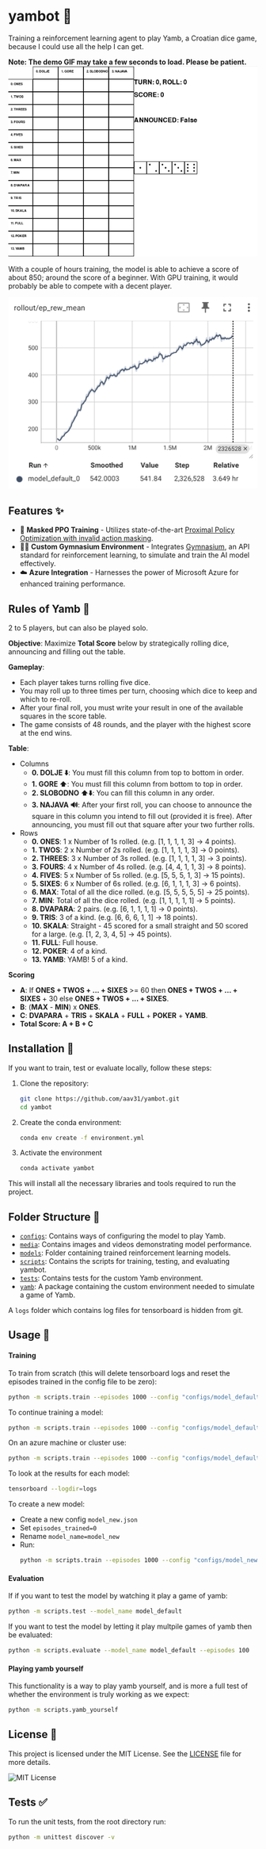 # yambot 🎲
Training a reinforcement learning agent to play Yamb, a Croatian dice game, because I could use all the help I can get.

**Note: The demo GIF may take a few seconds to load. Please be patient.**
![DEMO](media/demo3.gif)

With a couple of hours training, the model is able to achieve a score of about 850; around the score of a beginner. With GPU training, it would probably be able to compete with a decent player.

![TENSORBOARD](media/tensorboard_screenshot.png)

## Features ✨
- 🎲 **Masked PPO Training** - Utilizes state-of-the-art [Proximal Policy Optimization with invalid action masking](https://arxiv.org/abs/2006.14171).
- 🏋️‍♂️ **Custom Gymnasium Environment** - Integrates [Gymnasium](https://gymnasium.farama.org/), an API standard for reinforcement learning, to simulate and train the AI model effectively.
- ☁️ **Azure Integration** - Harnesses the power of Microsoft Azure for enhanced training performance.

## Rules of Yamb 📜
2 to 5 players, but can also be played solo.

**Objective**: Maximize **Total Score** below by strategically rolling dice, announcing and filling out the table.

**Gameplay**:
- Each player takes turns rolling five dice.
- You may roll up to three times per turn, choosing which dice to keep and which to re-roll.
- After your final roll, you must write your result in one of the available squares in the score table.
- The game consists of 48 rounds, and the player with the highest score at the end wins.

**Table**:
- Columns
  - **0. DOLJE ⬇️**: You must fill this column from top to bottom in order.
  - **1. GORE ⬆️**: You must fill this column from bottom to top in order.
  - **2. SLOBODNO ⬆️⬇️**: You can fill this column in any order.
  - **3. NAJAVA 🔊**: After your first roll, you can choose to announce the square in this column you intend to fill out (provided it is free). After announcing, you must fill out that square after your two further rolls.
- Rows
  - **0. ONES**: 1 x Number of 1s rolled. (e.g. \[1, 1, 1, 1, 3\] → 4 points).
  - **1. TWOS**: 2 x Number of 2s rolled. (e.g. \[1, 1, 1, 1, 3\] → 0 points).
  - **2. THREES**: 3 x Number of 3s rolled. (e.g. \[1, 1, 1, 1, 3\] → 3 points).
  - **3. FOURS**: 4 x Number of 4s rolled. (e.g. \[4, 4, 1, 1, 3\] → 8 points).
  - **4. FIVES**: 5 x Number of 5s rolled. (e.g. \[5, 5, 5, 1, 3\] → 15 points).
  - **5. SIXES**: 6 x Number of 6s rolled. (e.g. \[6, 1, 1, 1, 3\] → 6 points).
  - **6. MAX**: Total of all the dice rolled. (e.g. \[5, 5, 5, 5, 5\] → 25 points).
  - **7. MIN**: Total of all the dice rolled. (e.g. \[1, 1, 1, 1, 1\] → 5 points).
  - **8. DVAPARA**: 2 pairs. (e.g. \[6, 1, 1, 1, 1\] → 0 points).
  - **9. TRIS**: 3 of a kind. (e.g. \[6, 6, 6, 1, 1\] → 18 points).
  - **10. SKALA**: Straight - 45 scored for a small straight and 50 scored for a large. (e.g. \[1, 2, 3, 4, 5\] → 45 points).
  - **11. FULL**: Full house.
  - **12. POKER**: 4 of a kind.
  - **13. YAMB**: YAMB! 5 of a kind.

**Scoring**
- **A**: If **ONES + TWOS + ... + SIXES** >= 60 then **ONES + TWOS + ... + SIXES** + 30 else **ONES + TWOS + ... + SIXES**.
- **B**: (**MAX** - **MIN**) x **ONES**.
- **C**: **DVAPARA** + **TRIS** + **SKALA** + **FULL** + **POKER** + **YAMB**.
- **Total Score: A + B + C**

## Installation 🔧
If you want to train, test or evaluate locally, follow these steps:
1. Clone the repository:
   ```bash
   git clone https://github.com/aav31/yambot.git
   cd yambot
   ```
2. Create the conda environment:
   ```bash
   conda env create -f environment.yml
   ```
3. Activate the environment
   ```bash
   conda activate yambot
   ```

This will install all the necessary libraries and tools required to run the project.

## Folder Structure 📂
- [`configs`](configs): Contains ways of configuring the model to play Yamb.
- [`media`](media): Contains images and videos demonstrating model performance.
- [`models`](models): Folder containing trained reinforcement learning models.
- [`scripts`](scripts): Contains the scripts for training, testing, and evaluating yambot.
- [`tests`](tests): Contains tests for the custom Yamb environment.
- [`yamb`](yamb): A package containing the custom environment needed to simulate a game of Yamb.

A `logs` folder which contains log files for tensorboard is hidden from git.

## Usage 🚀
#### Training
To train from scratch (this will delete tensorboard logs and reset the episodes trained in the config file to be zero):
```bash
python -m scripts.train --episodes 1000 --config "configs/model_default.json" --reset
```

To continue training a model:
```bash
python -m scripts.train --episodes 1000 --config "configs/model_default.json"
```

On an azure machine or cluster use:
```bash
python -m scripts.train --episodes 1000 --config "configs/model_default.json" --reset True --azure True
```

To look at the results for each model:
```bash
tensorboard --logdir=logs
```

To create a new model:
- Create a new config `model_new.json`
- Set `episodes_trained=0`
- Rename `model_name=model_new`
- Run:
  ```bash
  python -m scripts.train --episodes 1000 --config "configs/model_new.json"
  ```

#### Evaluation
If if you want to test the model by watching it play a game of yamb:
```bash
python -m scripts.test --model_name model_default
```

If you want to test the model by letting it play multpile games of yamb then be evaluated:
```bash
python -m scripts.evaluate --model_name model_default --episodes 100
```

#### Playing yamb yourself
This functionality is a way to play yamb yourself, and is more a full test of whether the environment is truly working as we expect:
```bash
python -m scripts.yamb_yourself
```

## License 📄
This project is licensed under the MIT License. See the [LICENSE](LICENSE) file for more details.

![MIT License](https://img.shields.io/badge/License-MIT-yellow.svg)

## Tests ✅
To run the unit tests, from the root directory run:
```bash
python -m unittest discover -v
```


